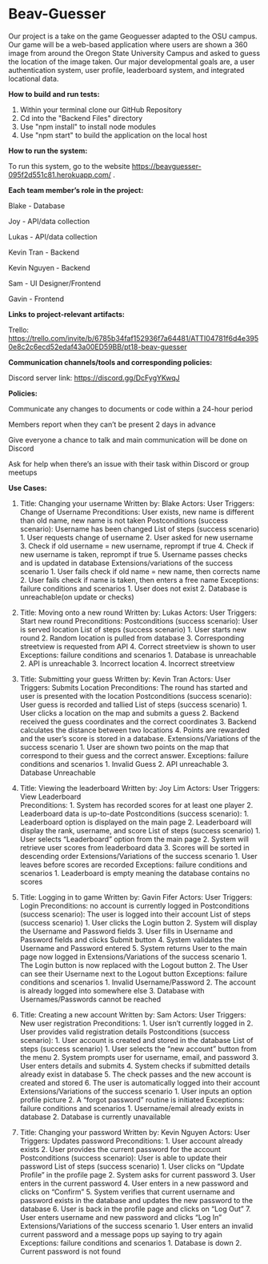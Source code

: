 # Beav-Guesser
Our project is a take on the game Geoguesser adapted to the OSU campus. Our game will be a web-based application where users are shown a 360 image from around the Oregon State University Campus and asked to guess the location of the image taken. Our major developmental goals are, a user authentication system, user profile, leaderboard system, and integrated locational data.

**How to build and run tests:**
1. Within your terminal clone our GitHub Repository
2. Cd into the "Backend Files" directory
3. Use "npm install" to install node modules
4. Use "npm start" to build the application on the local host

**How to run the system:**

To run this system, go to the website https://beavguesser-095f2d551c81.herokuapp.com/ .

**Each team member’s role in the project:**

Blake - Database

Joy - API/data collection

Lukas - API/data collection

Kevin Tran - Backend

Kevin Nguyen - Backend

Sam - UI Designer/Frontend

Gavin - Frontend

**Links to project-relevant artifacts:**

Trello: https://trello.com/invite/b/6785b34faf152936f7a64481/ATTI04781f6d4e3950e8c2c6ecd52edaf43a00ED59BB/pt18-beav-guesser 

**Communication channels/tools and corresponding policies:**

Discord server link:
https://discord.gg/DcFygYKwqJ

**Policies:**

Communicate any changes to documents or code within a 24-hour period

Members report when they can’t be present 2 days in advance

Give everyone a chance to talk and main communication will be done on Discord

Ask for help when there’s an issue with their task within Discord or group meetups

**Use Cases:**
1. Title: Changing your username
   Written by: Blake
   Actors: User
   Triggers: Change of Username
   Preconditions: User exists, new name is different than old name, new name is not taken
   Postconditions (success scenario): Username has been changed
   List of steps (success scenario)
       1. User requests change of username
       2. User asked for new username
       3. Check if old username = new username, reprompt if true
       4. Check if new username is taken, reprompt if true
       5. Username passes checks and is updated in database
   Extensions/variations of the success scenario
       1. User fails check if old name = new name, then corrects name
       2. User fails check if name is taken, then enters a free name
   Exceptions: failure conditions and scenarios
       1. User does not exist
       2. Database is unreachable(on update or checks)

2. Title: Moving onto a new round
   Written by: Lukas
   Actors: User
   Triggers: Start new round
   Preconditions: 
   Postconditions (success scenario): User is served location
   List of steps (success scenario)
       1. User starts new round
       2. Random location is pulled from database
       3. Corresponding streetview is requested from API
       4. Correct streetview is shown to user
   Exceptions: failure conditions and scenarios
       1. Database is unreachable
       2. API is unreachable
       3. Incorrect location
       4. Incorrect streetview

3. Title: Submitting your guess
   Written by: Kevin Tran
   Actors: User
   Triggers: Submits Location
   Preconditions: The round has started and user is presented with the location
   Postconditions (success scenario): User guess is recorded and tallied
   List of steps (success scenario)
       1. User clicks a location on the map and submits a guess
       2. Backend received the guess coordinates and the correct coordinates
       3. Backend calculates the distance between two locations 
       4. Points are rewarded and the user’s score is stored in a database.
   Extensions/Variations of the success scenario
       1. User are shown two points on the map that correspond to their guess and the correct answer.
   Exceptions: failure conditions and scenarios
       1. Invalid Guess
       2. API unreachable
       3. Database Unreachable

4. Title: Viewing the leaderboard
   Written by: Joy Lim
   Actors: User
   Triggers: View Leaderboard  
   Preconditions:
       1. System has recorded scores for at least one player
       2. Leaderboard data is up-to-date
   Postconditions (success scenario):
       1. Leaderboard option is displayed on the main page
       2. Leaderboard will display the rank, username, and score
   List of steps (success scenario)
       1. User selects “Leaderboard” option from the main page
       2. System will retrieve user scores from leaderboard data
       3. Scores will be sorted in descending order
   Extensions/Variations of the success scenario
       1. User leaves before scores are recorded
   Exceptions: failure conditions and scenarios
       1. Leaderboard is empty meaning the database contains no scores

5. Title: Logging in to game
   Written by: Gavin Fifer
   Actors: User
   Triggers: Login 
   Preconditions: no account is currently logged in
   Postconditions (success scenario): The user is logged into their account
   List of steps (success scenario)
       1. User clicks the Login button
       2. System will display the Username and Password fields
       3. User fills in Username and Password fields and clicks Submit button
       4. System validates the Username and Password entered
       5. System returns User to the main page now logged in
   Extensions/Variations of the success scenario
       1. The Login button is now replaced with the Logout button
       2. The User can see their Username next to the Logout button
   Exceptions: failure conditions and scenarios
       1. Invalid Username/Password
       2. The account is already logged into somewhere else
       3. Database with Usernames/Passwords cannot be reached

6. Title: Creating a new account
   Written by: Sam
   Actors: User
   Triggers: New user registration
   Preconditions:
       1. User isn’t currently logged in
       2. User provides valid registration details
   Postconditions (success scenario):
       1. User account is created and stored in the database
   List of steps (success scenario)
       1. User selects the “new account” button from the menu
       2. System prompts user for username, email, and password
       3. User enters details and submits
       4. System checks if submitted details already exist in database
       5. The check passes and the new account is created and stored
       6. The user is automatically logged into their account
   Extensions/Variations of the success scenario
       1. User inputs an option profile picture
       2. A “forgot password” routine is initiated
   Exceptions: failure conditions and scenarios
       1. Username/email already exists in database
       2. Database is currently unavailable

7. Title: Changing your password
   Written by: Kevin Nguyen
   Actors: User
   Triggers: Updates password
   Preconditions: 
       1. User account already exists
       2. User provides the current password for the account 
   Postconditions (success scenario): User is able to update their password
   List of steps (success scenario)
       1. User clicks on “Update Profile” in the profile page 
       2. System asks for current password
       3. User enters in the current password
       4. User enters in a new password and clicks on “Confirm”
       5. System verifies that current username and password exists in the database and updates the new password to the database
       6. User is back in the profile page and clicks on “Log Out”
       7. User enters username and new password and clicks “Log In”
   Extensions/Variations of the success scenario
       1. User enters an invalid current password and a message pops up saying to try again
   Exceptions: failure conditions and scenarios
       1. Database is down
       2. Current password is not found
